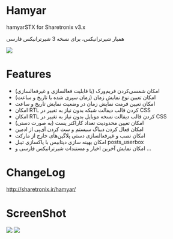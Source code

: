 # Hamyar
hamyarSTX for Sharetronix v3.x

همیار شیرترانیکس، برای نسخه 3 شیرترانیکس فارسی

<img src="http://sharetronix.ir/wp-content/uploads/2015/04/hamyarstx1.jpg" />

# Features
- امکان شمسی‌کردن فریم‌ورک (با قابلیت فعالسازی و غیرفعالسازی)
- امکان تعیین نوع نمایش زمان (زمان سپری شده یا تاریخ و ساعت)
- امکان تعیین فرمت نمایش زمان در وضعیت نمایش تاریخ و ساعت
- امکان RTL کردن قالب دیفالت شبکه بدون نیاز به تغییر در CSS
- امکان RTL کردن قالب دیفالت نسخه موبایل بدون نیاز به تغییر در CSS
- امکان تعیین محدودیت تعداد کاراکتر پست (به صورت دستی)
- امکان فعال کردن دیباگ سیستم و ست کردن آی‌پی از ادمین
- امکان نصب و غیرفعالسازی دستی پلاگین‌های خارج از مارکت
- امکان بهینه سازی دیتابیس با پاکسازی تیبل posts_userbox
- امکان نمایش آخرین اخبار و مستندات شیرترانیکس فارسی
و ...

# ChangeLog
http://sharetronix.ir/hamyar/

# ScreenShot
<img src="http://sharetronix.ir/wp-content/uploads/2015/04/hamyar-s1.jpg" />
<img src="http://sharetronix.ir/wp-content/uploads/2015/04/hamyar-s2.jpg" />